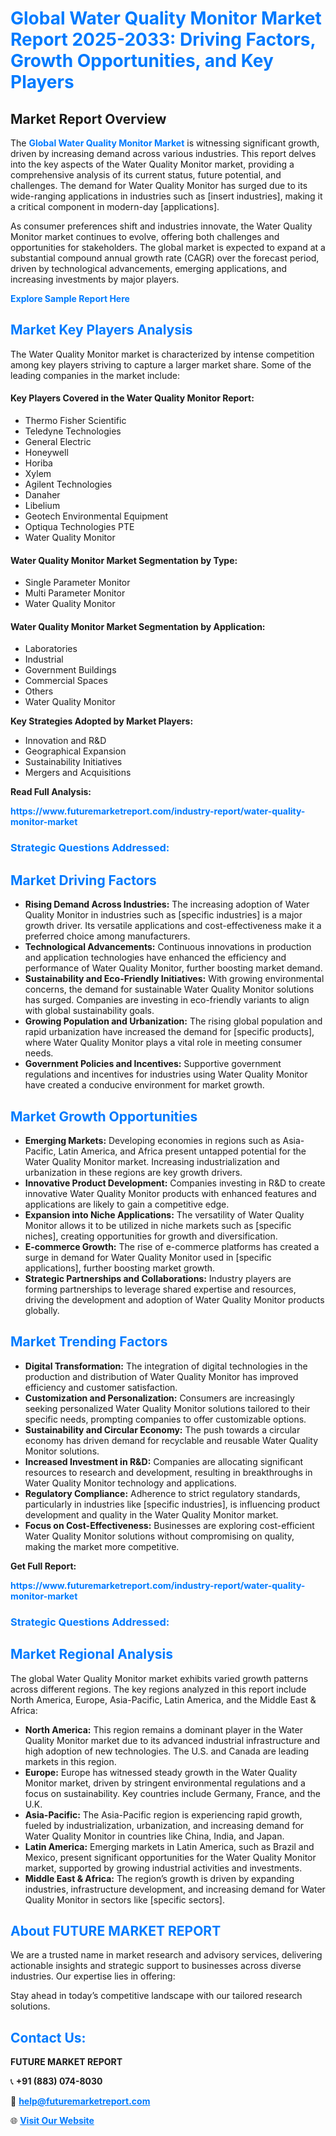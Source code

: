 <h1 style="color: #007BFF;">Global Water Quality Monitor Market Report 2025-2033: Driving Factors, Growth Opportunities, and Key Players</h1>

<section id="overview">
<h2>Market Report Overview</h2>
<p>The <a href="https://www.futuremarketreport.com/industry-report/water-quality-monitor-market" style="color: #007BFF; text-decoration: none;"><strong>Global Water Quality Monitor Market</strong></a> is witnessing significant growth, driven by increasing demand across various industries. This report delves into the key aspects of the Water Quality Monitor market, providing a comprehensive analysis of its current status, future potential, and challenges. The demand for Water Quality Monitor has surged due to its wide-ranging applications in industries such as [insert industries], making it a critical component in modern-day [applications].</p>
<p>As consumer preferences shift and industries innovate, the Water Quality Monitor market continues to evolve, offering both challenges and opportunities for stakeholders. The global market is expected to expand at a substantial compound annual growth rate (CAGR) over the forecast period, driven by technological advancements, emerging applications, and increasing investments by major players.</p>
</section>

<section id="overview">
<p><a href="https://www.futuremarketreport.com/request-sample/reportId=99759" style="color: #007BFF; text-decoration: none;"><strong>Explore Sample Report Here</strong></a></p>
</section>

<section id="key-players">
<h2 style="color: #007BFF;">Market Key Players Analysis</h2>
<p>The Water Quality Monitor market is characterized by intense competition among key players striving to capture a larger market share. Some of the leading companies in the market include:</p>
<h4>Key Players Covered in the Water Quality Monitor Report:</h4>
<ul><li>Thermo Fisher Scientific</li><li>Teledyne Technologies</li><li>General Electric</li><li>Honeywell</li><li>Horiba</li><li>Xylem</li><li>Agilent Technologies</li><li>Danaher</li><li>Libelium</li><li>Geotech Environmental Equipment</li><li>Optiqua Technologies PTE</li><li>Water Quality Monitor</li></ul>
<h4>Water Quality Monitor Market Segmentation by Type:</h4>
<ul><li>Single Parameter Monitor</li><li>Multi Parameter Monitor</li><li>Water Quality Monitor</li></ul>

<h4>Water Quality Monitor Market Segmentation by Application:</h4>
<ul><li>Laboratories</li><li>Industrial</li><li>Government Buildings</li><li>Commercial Spaces</li><li>Others</li><li>Water Quality Monitor</li></ul>
<p><strong>Key Strategies Adopted by Market Players:</strong></p>
<ul>
<li>Innovation and R&D</li>
<li>Geographical Expansion</li>
<li>Sustainability Initiatives</li>
<li>Mergers and Acquisitions</li>
</ul>
</section>

<section>
<p><strong>Read Full Analysis: </strong></p><a href="https://www.futuremarketreport.com/industry-report/water-quality-monitor-market" style="color: #007BFF; text-decoration: none;"><strong>https://www.futuremarketreport.com/industry-report/water-quality-monitor-market</strong></a>
<h3 style="color: #007BFF;">Strategic Questions Addressed:</h3>
</section>

<section id="driving-factors">
<h2 style="color: #007BFF;">Market Driving Factors</h2>
<ul>
<li><strong>Rising Demand Across Industries:</strong> The increasing adoption of Water Quality Monitor in industries such as [specific industries] is a major growth driver. Its versatile applications and cost-effectiveness make it a preferred choice among manufacturers.</li>
<li><strong>Technological Advancements:</strong> Continuous innovations in production and application technologies have enhanced the efficiency and performance of Water Quality Monitor, further boosting market demand.</li>
<li><strong>Sustainability and Eco-Friendly Initiatives:</strong> With growing environmental concerns, the demand for sustainable Water Quality Monitor solutions has surged. Companies are investing in eco-friendly variants to align with global sustainability goals.</li>
<li><strong>Growing Population and Urbanization:</strong> The rising global population and rapid urbanization have increased the demand for [specific products], where Water Quality Monitor plays a vital role in meeting consumer needs.</li>
<li><strong>Government Policies and Incentives:</strong> Supportive government regulations and incentives for industries using Water Quality Monitor have created a conducive environment for market growth.</li>
</ul>
</section>

<section id="growth-opportunities">
<h2 style="color: #007BFF;">Market Growth Opportunities</h2>
<ul>
<li><strong>Emerging Markets:</strong> Developing economies in regions such as Asia-Pacific, Latin America, and Africa present untapped potential for the Water Quality Monitor market. Increasing industrialization and urbanization in these regions are key growth drivers.</li>
<li><strong>Innovative Product Development:</strong> Companies investing in R&D to create innovative Water Quality Monitor products with enhanced features and applications are likely to gain a competitive edge.</li>
<li><strong>Expansion into Niche Applications:</strong> The versatility of Water Quality Monitor allows it to be utilized in niche markets such as [specific niches], creating opportunities for growth and diversification.</li>
<li><strong>E-commerce Growth:</strong> The rise of e-commerce platforms has created a surge in demand for Water Quality Monitor used in [specific applications], further boosting market growth.</li>
<li><strong>Strategic Partnerships and Collaborations:</strong> Industry players are forming partnerships to leverage shared expertise and resources, driving the development and adoption of Water Quality Monitor products globally.</li>
</ul>
</section>

<section id="trending-factors">
<h2 style="color: #007BFF;">Market Trending Factors</h2>
<ul>
<li><strong>Digital Transformation:</strong> The integration of digital technologies in the production and distribution of Water Quality Monitor has improved efficiency and customer satisfaction.</li>
<li><strong>Customization and Personalization:</strong> Consumers are increasingly seeking personalized Water Quality Monitor solutions tailored to their specific needs, prompting companies to offer customizable options.</li>
<li><strong>Sustainability and Circular Economy:</strong> The push towards a circular economy has driven demand for recyclable and reusable Water Quality Monitor solutions.</li>
<li><strong>Increased Investment in R&D:</strong> Companies are allocating significant resources to research and development, resulting in breakthroughs in Water Quality Monitor technology and applications.</li>
<li><strong>Regulatory Compliance:</strong> Adherence to strict regulatory standards, particularly in industries like [specific industries], is influencing product development and quality in the Water Quality Monitor market.</li>
<li><strong>Focus on Cost-Effectiveness:</strong> Businesses are exploring cost-efficient Water Quality Monitor solutions without compromising on quality, making the market more competitive.</li>
</ul>
</section>

<section>
<p><strong>Get Full Report: </strong></p><a href="https://www.futuremarketreport.com/industry-report/water-quality-monitor-market" style="color: #007BFF; text-decoration: none;"><strong>https://www.futuremarketreport.com/industry-report/water-quality-monitor-market</strong></a>
<h3 style="color: #007BFF;">Strategic Questions Addressed:</h3>
</section>


<section id="regional-analysis">
<h2 style="color: #007BFF;">Market Regional Analysis</h2>
<p>The global Water Quality Monitor market exhibits varied growth patterns across different regions. The key regions analyzed in this report include North America, Europe, Asia-Pacific, Latin America, and the Middle East & Africa:</p>
<ul>
<li><strong>North America:</strong> This region remains a dominant player in the Water Quality Monitor market due to its advanced industrial infrastructure and high adoption of new technologies. The U.S. and Canada are leading markets in this region.</li>
<li><strong>Europe:</strong> Europe has witnessed steady growth in the Water Quality Monitor market, driven by stringent environmental regulations and a focus on sustainability. Key countries include Germany, France, and the U.K.</li>
<li><strong>Asia-Pacific:</strong> The Asia-Pacific region is experiencing rapid growth, fueled by industrialization, urbanization, and increasing demand for Water Quality Monitor in countries like China, India, and Japan.</li>
<li><strong>Latin America:</strong> Emerging markets in Latin America, such as Brazil and Mexico, present significant opportunities for the Water Quality Monitor market, supported by growing industrial activities and investments.</li>
<li><strong>Middle East & Africa:</strong> The region’s growth is driven by expanding industries, infrastructure development, and increasing demand for Water Quality Monitor in sectors like [specific sectors].</li>
</ul>
</section>

<footer>
<h2 style="color: #007BFF;">About FUTURE MARKET REPORT</h2>
<p>We are a trusted name in market research and advisory services, delivering actionable insights and strategic support to businesses across diverse industries. Our expertise lies in offering:</p>

<p>Stay ahead in today’s competitive landscape with our tailored research solutions.</p>

<h2 style="color: #007BFF;">Contact Us:</h2>
<p><strong>FUTURE MARKET REPORT</strong></p>
<p>📞 <strong>+91 (883) 074-8030</strong></p>
<p>📧 <strong><a href="mailto:help@futuremarketreport.com" style="color: #007BFF;">help@futuremarketreport.com</a></strong></p>
<p>🌐 <strong><a href="https://www.futuremarketreport.com/" style="color: #007BFF;">Visit Our Website</a></strong></p>
</footer>